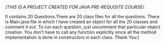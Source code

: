 /*THIS IS A PROJECT CREATED FOR JAVA PRE-REQUISITE COURSE*/



It contains 20 Questions.There are 20 class files for all the questions. There is Main.java file in which I have created an object for all the 20 classes and comment it out. 
To run each question, just uncomment that particular object creation. 
You don't have to call any function explicitly since all the method implementation is done in constructors in each class.
Thank You:)

